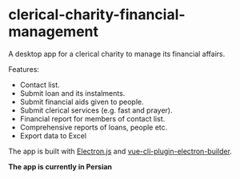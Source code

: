 # clerical-charity-financial-management
A desktop app for a clerical charity to manage its financial affairs.

Features:
* Contact list.
* Submit loan and its instalments.
* Submit financial aids given to people.
* Submit clerical services (e.g. fast and prayer).
* Financial report for members of contact list.
* Comprehensive reports of loans, people etc.
* Export data to Excel

The app is built with [Electron.js](https://github.com/electron/electron) and [vue-cli-plugin-electron-builder](https://github.com/nklayman/vue-cli-plugin-electron-builder).

**The app is currently in Persian**
